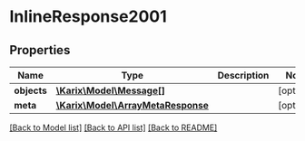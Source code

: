 # InlineResponse2001

## Properties
Name | Type | Description | Notes
------------ | ------------- | ------------- | -------------
**objects** | [**\Karix\Model\Message[]**](Message.md) |  | [optional] 
**meta** | [**\Karix\Model\ArrayMetaResponse**](ArrayMetaResponse.md) |  | [optional] 

[[Back to Model list]](../README.md#documentation-for-models) [[Back to API list]](../README.md#documentation-for-api-endpoints) [[Back to README]](../README.md)


